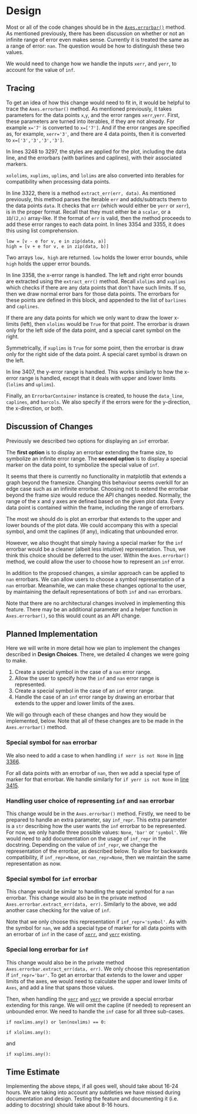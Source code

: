 # Design

Most or all of the code changes should be in the [`Axes.errorbar()`](https://github.com/matplotlib/matplotlib/blob/master/lib/matplotlib/axes/_axes.py#L3086) method. As mentioned previously, there has been discussion on whether or not an infinite range of error even makes sense. Currently it is treated the same as a range of error: `nan`. The question would be how to distinguish these two values.

We would need to change how we handle the inputs `xerr`, and `yerr`, to account for the value of `inf`.

## Tracing ##

To get an idea of how this change would need to fit in, it would be helpful to trace the `Axes.errorbar()` method. As mentioned previously, it takes parameters for the data points `x`,`y`, and the error ranges `xerr`,`yerr`. First, these parameters are turned into iterables, if they are not already. For example `x='7'` is converted to `x=['7']`. And if the error ranges are specified as, for example, `xerr='3'`, and there are 4 data points, then it is converted to `x=['3','3','3','3']`. 

In lines 3248 to 3297, the styles are applied for the plot, including the data line, and the errorbars (with barlines and caplines), with their associated markers. 

`xololims`, `xuplims`, `uplims`, and `lolims` are also converted into iterables for compatibility when processing data points.

In line 3322, there is a method `extract_err(err, data)`. As mentioned previously, this method parses the iterable `err` and adds/subtracts them to the data points `data`. It checks that `err` (which would either be `yerr` or `xerr`), is in the proper format. Recall that they must either be a `scalar`, or a `1D`/`(2,n)` array-like. If the format of `err` is valid, then the method proceeds to add these error ranges to each data point. In lines 3354 and 3355, it does this using list comprehension.

```
low = [v - e for v, e in zip(data, a)]
high = [v + e for v, e in zip(data, b)]
```

Two arrays `low, high` are returned. `low` holds the lower error bounds, while `high` holds the upper error bounds.

In line 3358, the x-error range is handled. The left and right error bounds are extracted using the `extract_err()` method. Recall `xlolims` and `xuplims` which checks if there are any data points that don't have such limits. If so, then we draw normal error bars for those data points. The errorbars for these points are defined in this block, and appended to the list of `barlines` and `caplines`.

If there are any data points for which we only want to draw the lower x-limits (left), then `xlolims` would be `True` for that point. The errorbar is drawn only for the left side of the data point, and a special caret symbol on the right.

Symmetrically, if `xuplims` is `True` for some point, then the errorbar is draw only for the right side of the data point. A special caret symbol is drawn on the left. 

In line 3407, the y-error range is handled. This works similarly to how the x-error range is handled, except that it deals with upper and lower limits (`lolims` and `uplims`).

Finally, an `ErrorbarContainer` instance is created, to house the `data_line`, `caplines`, and `barcols`. We also specify if the errors were for the y-direction, the x-direction, or both.

## Discussion of Changes ##

Previously we described two options for displaying an `inf` errorbar.

The **first option** is to display an errorbar extending the frame size, to symbolize an infinite error range. The **second option** is to display a special marker on the data point, to symbolize the special value of `inf`.

It seems that there is currently no functionality in matplotlib that extends a graph beyond the framesize. Changing this behaviour seems overkill for an edge case such as an infinite errorbar. Choosing not to extend the errorbar beyond the frame size would reduce the API changes needed. Normally, the range of the x and y axes are defined based on the given plot data. Every data point is contained within the frame, including the range of errorbars.

The most we should do is plot an errorbar that extends to the upper and lower bounds of the plot data. We could accompany this with a special symbol, and omit the caplines (if any), indicating that unbounded error. 

However, we also thought that simply having a special marker for the `inf` errorbar would be a cleaner (albeit less intuitive) representation. Thus, we think this choice should be deferred to the user. Within the `Axes.errorbar()` method, we could allow the user to choose how to represent an `inf` error. 

In addition to the proposed changes, a similar approach can be applied to `nan` errorbars. We can allow users to choose a symbol representation of a `nan` errorbar. Meanwhile, we can make these changes optional to the user, by maintaining the default representations of both `inf` and `nan` errorbars.

Note that there are no architectural changes involved in implementing this feature. There may be an additional parameter and a helper function in `Axes.errorbar()`, so this would count as an API change.

## Planned Implementation ##

Here we will write in more detail how we plan to implement the changes described in **Design Choices**. There, we detailed 4 changes we were going to make.

1. Create a special symbol in the case of a `nan` error range.
2. Allow the user to specify how the `inf` and `nan` error range is represented.
3. Create a special symbol in the case of an `inf` error range.
4. Handle the case of an `inf` error range by drawing an errorbar that extends to the upper and lower limits of the axes.

We will go through each of these changes and how they would be implemented, below. Note that all of these changes are to be made in the `Axes.errorbar()` method.

### Special symbol for `nan` errorbar ###

We also need to add a case to when handling `if xerr is not None` in [line 3366](https://github.com/matplotlib/matplotlib/blob/master/lib/matplotlib/axes/_axes.py#L3366). 

For all data points with an errorbar of `nan`, then we add a special type of marker for that errorbar. We handle similarly for `if yerr is not None` in [line 3415](https://github.com/matplotlib/matplotlib/blob/master/lib/matplotlib/axes/_axes.py#L3415). 

### Handling user choice of representing `inf` and `nan` errorbar ###

This change would be in the `Axes.errorbar()` method. Firstly, we need to be prepared to handle an extra parameter, say `inf_repr`. This extra parameter is a `str` describing how the user wants the `inf` errorbar to be represented. For now, we only handle three possible values: `None`, `'bar'` or `'symbol'`. We would need to add documentation on the usage of `inf_repr` in the docstring. Depending on the value of `inf_repr`, we change the representation of the errorbar, as described below. To allow for backwards compatibility, if `inf_repr=None`, or `nan_repr=None`, then we maintain the same representation as now.   

### Special symbol for `inf` errorbar ###

This change would be similar to handling the special symbol for a `nan` errorbar. This change would also be in the private method `Axes.errorbar.extract_err(data, err)`. Similarly to the above, we add another case checking for the value of `inf`.

Note that we only choose this representation if `inf_repr='symbol'`. As with the symbol for `nan`, we add a special type of marker for all data points with an errorbar of `inf` in the case of [`xerr`](https://github.com/matplotlib/matplotlib/blob/master/lib/matplotlib/axes/_axes.py#L3366), and [`yerr`](https://github.com/matplotlib/matplotlib/blob/master/lib/matplotlib/axes/_axes.py#L3415) existing.

### Special long errorbar for `inf` ###

This change would also be in the private method `Axes.errorbar.extract_err(data, err)`. We only choose this representation if `inf_repr='bar'`. To get an errorbar that extends to the lower and upper limits of the axes, we would need to calculate the upper and lower limits of `Axes`, and add a line that spans those values.

Then, when handling the [`xerr`](https://github.com/matplotlib/matplotlib/blob/master/lib/matplotlib/axes/_axes.py#L3366) and [`yerr`](https://github.com/matplotlib/matplotlib/blob/master/lib/matplotlib/axes/_axes.py#L3415) we provide a special errorbar extending for this range. We will omit the capline (if needed) to represent an unbounded error.
We need to handle the `inf` case for all three sub-cases.

```
if noxlims.any() or len(noxlims) == 0:
```
```
if xlolims.any():
```
and
```
if xuplims.any():
```

## Time Estimate

Implementing the above steps, if all goes well, should take about 16-24 hours. We are taking into account any subtleties we have missed during documentation and design. Testing the feature and documenting it (i.e. adding to docstring) should take about 8-16 hours.